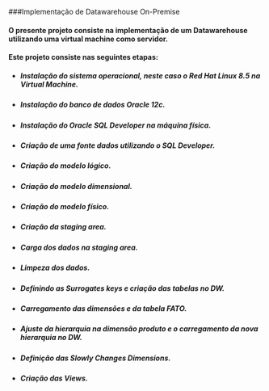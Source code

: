 ###Implementação de Datawarehouse On-Premise

#### O presente projeto consiste na implementação de um Datawarehouse utilizando uma virtual machine como servidor.

#### Este projeto consiste nas seguintes etapas:
- ##### Instalação do sistema  operacional, neste caso o Red Hat Linux 8.5 na Virtual Machine.
- ##### Instalação do banco de dados Oracle 12c.
- ##### Instalação do Oracle SQL Developer na máquina física.
- ##### Criação de uma fonte dados utilizando o SQL Developer.
- ##### Criação do modelo lógico.
- ##### Criação do modelo dimensional.
- ##### Criação do modelo físico.
- ##### Criação da staging area.
- ##### Carga dos dados na staging area.
- ##### Limpeza dos dados.
- ##### Definindo as Surrogates keys e criação das tabelas no DW.
- ##### Carregamento das dimensões e da tabela FATO.
- ##### Ajuste da hierarquia na dimensão produto e o carregamento da nova hierarquia no DW.
- ##### Definição das Slowly Changes Dimensions.
- ##### Criação das Views.
